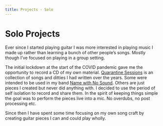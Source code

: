 ```yaml
---
title: Projects - Solo 
---
```


# Solo Projects
Ever since I started playing guitar I was more interested in playing music I made up rather than learning a bunch of other people’s songs.   Mostly though I’ve focused on playing in a group setting.  

The initial lockdown at the start of the COVID pandemic gave me the opportunity to record a CD of my own material. [Quarantine Sessions](https://awarrenpratten.bandcamp.com/album/quarantine-sessions) is an collection of songs and ditties I had written over the years. Some were intended to be used in my band [Name with No Sound](/projects/namewithnosound). Others are just pieces I created but never did anything with. I decided to use the period of self isolation to record and share them. 
In the spirit of keeping things simple the goal was to perform the pieces live into a mic. No overdubs, no post processing etc. 

Since then I have spent some time focusing on my own song craft by creating guitar pieces I can and could play wholly. 
